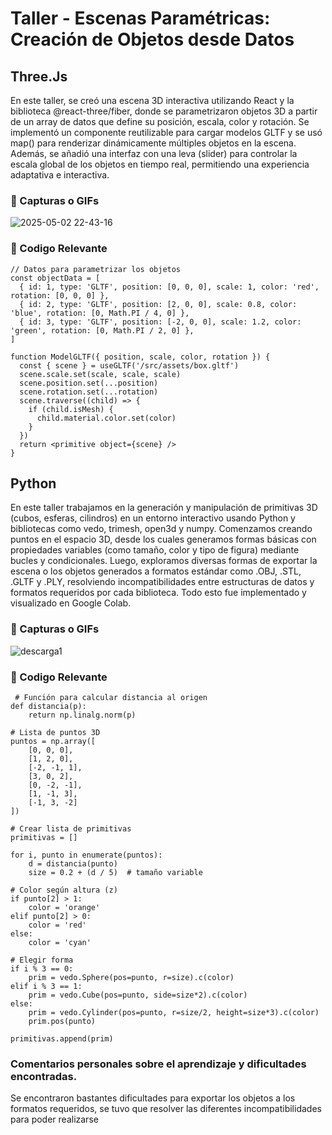 # Taller - Escenas Paramétricas: Creación de Objetos desde Datos

## Three.Js

En este taller, se creó una escena 3D interactiva utilizando React y la biblioteca @react-three/fiber, donde se parametrizaron objetos 3D a partir de un array de datos que define su posición, escala, color y rotación. Se implementó un componente reutilizable para cargar modelos GLTF y se usó map() para renderizar dinámicamente múltiples objetos en la escena. Además, se añadió una interfaz con una leva (slider) para controlar la escala global de los objetos en tiempo real, permitiendo una experiencia adaptativa e interactiva.
### 📸 Capturas o GIFs
![2025-05-02 22-43-16](https://github.com/user-attachments/assets/5d2827f5-f2b5-4110-a1f9-0fb9bae38f91)

### 🎯 Codigo Relevante
    // Datos para parametrizar los objetos
    const objectData = [
      { id: 1, type: 'GLTF', position: [0, 0, 0], scale: 1, color: 'red', rotation: [0, 0, 0] },
      { id: 2, type: 'GLTF', position: [2, 0, 0], scale: 0.8, color: 'blue', rotation: [0, Math.PI / 4, 0] },
      { id: 3, type: 'GLTF', position: [-2, 0, 0], scale: 1.2, color: 'green', rotation: [0, Math.PI / 2, 0] },
    ]
    
    function ModelGLTF({ position, scale, color, rotation }) {
      const { scene } = useGLTF('/src/assets/box.gltf')
      scene.scale.set(scale, scale, scale)
      scene.position.set(...position)
      scene.rotation.set(...rotation)
      scene.traverse((child) => {
        if (child.isMesh) {
          child.material.color.set(color)
        }
      })
      return <primitive object={scene} />
    }

## Python

En este taller trabajamos en la generación y manipulación de primitivas 3D (cubos, esferas, cilindros) en un entorno interactivo usando Python y bibliotecas como vedo, trimesh, open3d y numpy. Comenzamos creando puntos en el espacio 3D, desde los cuales generamos formas básicas con propiedades variables (como tamaño, color y tipo de figura) mediante bucles y condicionales. Luego, exploramos diversas formas de exportar la escena o los objetos generados a formatos estándar como .OBJ, .STL, .GLTF y .PLY, resolviendo incompatibilidades entre estructuras de datos y formatos requeridos por cada biblioteca. Todo esto fue implementado y visualizado en Google Colab.

### 📸 Capturas o GIFs
![descarga1](https://github.com/user-attachments/assets/e61b4175-1d42-42ee-ad95-52bc44dceac6)

### 🎯 Codigo Relevante
     # Función para calcular distancia al origen
    def distancia(p):
        return np.linalg.norm(p)
    
    # Lista de puntos 3D
    puntos = np.array([
        [0, 0, 0],
        [1, 2, 0],
        [-2, -1, 1],
        [3, 0, 2],
        [0, -2, -1],
        [1, -1, 3],
        [-1, 3, -2]
    ])
    
    # Crear lista de primitivas
    primitivas = []
    
    for i, punto in enumerate(puntos):
        d = distancia(punto)
        size = 0.2 + (d / 5)  # tamaño variable

    # Color según altura (z)
    if punto[2] > 1:
        color = 'orange'
    elif punto[2] > 0:
        color = 'red'
    else:
        color = 'cyan'

    # Elegir forma
    if i % 3 == 0:
        prim = vedo.Sphere(pos=punto, r=size).c(color)
    elif i % 3 == 1:
        prim = vedo.Cube(pos=punto, side=size*2).c(color)
    else:
        prim = vedo.Cylinder(pos=punto, r=size/2, height=size*3).c(color)
        prim.pos(punto)

    primitivas.append(prim)
    
### Comentarios personales sobre el aprendizaje y dificultades encontradas.

Se encontraron bastantes dificultades para exportar los objetos a los formatos requeridos, se tuvo que resolver las diferentes incompatibilidades para poder realizarse
